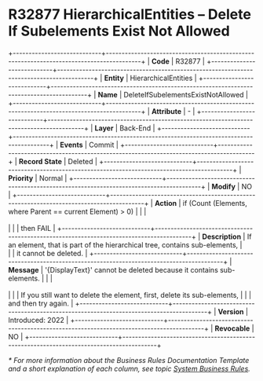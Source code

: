 ﻿---
erp.type: business-rule
erp.entity: hierarchical-entities
---

# R32877 HierarchicalEntities – Delete If Subelements Exist Not Allowed
+----------------------------+-----------------------------------------------------------------------------------------+
| **Code**                   | R32877                                                                                  |
+----------------------------+-----------------------------------------------------------------------------------------+
| **Entity**                 | HierarchicalEntities                                                                    |
+----------------------------+-----------------------------------------------------------------------------------------+
| **Name**                   | DeleteIfSubelementsExistNotAllowed                                                      |
+----------------------------+-----------------------------------------------------------------------------------------+
| **Attribute**              | \-                                                                                      |
+----------------------------+-----------------------------------------------------------------------------------------+
| **Layer**                  | Back-End                                                                                |
+----------------------------+-----------------------------------------------------------------------------------------+
| **Events**                 | Commit                                                                                  |
+----------------------------+-----------------------------------------------------------------------------------------+
| **Record State**           | Deleted                                                                                 |
+----------------------------+-----------------------------------------------------------------------------------------+
| **Priority**               | Normal                                                                                  |
+----------------------------+-----------------------------------------------------------------------------------------+
| **Modify**                 | NO                                                                                      |
+----------------------------+-----------------------------------------------------------------------------------------+
| **Action**                 | if (Count (Elements, where Parent == current Element) > 0)                              |
|                            | <br><br>                                                                                |
|                            | then FAIL                                                                               |
+----------------------------+-----------------------------------------------------------------------------------------+
| **Description**            | If an element, that is part of the hierarchical tree, contains sub-elements,            |  
|                            | it cannot be deleted.                                                                   |
+----------------------------+-----------------------------------------------------------------------------------------+
| **Message**                | '{DisplayText}' cannot be deleted because it contains sub-elements.                     |
|                            | <br><br>                                                                                |
|                            | If you still want to delete the element, first, delete its sub-elements,                |
|                            | and then try again.                                                                     |
+----------------------------+-----------------------------------------------------------------------------------------+
| **Version**                | Introduced: 2022                                                                        |
+----------------------------+-----------------------------------------------------------------------------------------+
| **Revocable**              | NO                                                                                      |
+----------------------------+-----------------------------------------------------------------------------------------+

*\* For more information about the Business Rules Documentation Template and a short explanation of each column, see
topic [System Business Rules](../templates/template-description-system-business-rules.md).*
